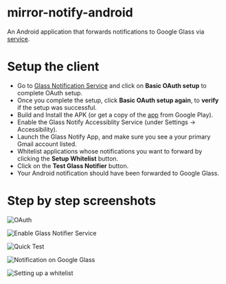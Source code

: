 # mirror-notify-android

An Android application that forwards notifications to Google Glass via [service](https://github.com/tikurahul/mirror-notify-python-server).

# Setup the client

* Go to [Glass Notification Service](http://glass-notify.appspot.com) and click on __Basic OAuth setup__ to complete OAuth setup.
* Once you complete the setup, click __Basic OAuth setup again__, to __verify__ if the setup was successful.
* Build and Install the APK (or get a copy of the [app](https://play.google.com/store/apps/details?id=com.rahulrav.glassnotify) from Google Play).
* Enable the Glass Notify Accessiblity Service (under Settings -> Accessibility).
* Launch the Glass Notify App, and make sure you see a your primary Gmail account listed.
* Whitelist applications whose notifications you want to forward by clicking the __Setup Whitelist__ button.
* Click on the __Test Glass Notifier__ button.
* Your Android notification should have been forwarded to Google Glass.

# Step by step screenshots

![OAuth](https://raw.github.com/tikurahul/mirror-notify-android/master/images/oauth.png "Basic OAuth Step")

![Enable Glass Notifier Service](https://raw.github.com/tikurahul/mirror-notify-android/master/images/setup-two.png "Enable Glass Notifier Service")

![Quick Test](https://raw.github.com/tikurahul/mirror-notify-android/master/images/quick-test.png "Quick Test")

![Notification on Google Glass](https://raw.github.com/tikurahul/mirror-notify-android/master/images/test-success.png "Notification on Google Glass")

![Setting up a whitelist](https://raw.github.com/tikurahul/mirror-notify-android/master/images/whitelist.png "Setting up a whitelist")